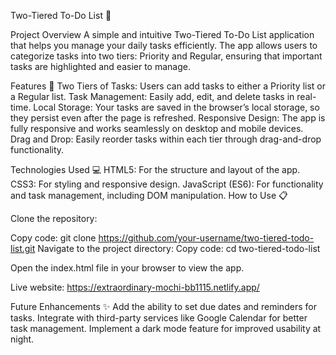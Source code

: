 Two-Tiered To-Do List 📝

Project Overview
A simple and intuitive Two-Tiered To-Do List application that helps you manage your daily tasks efficiently. The app allows users to categorize tasks into two tiers: Priority and Regular, ensuring that important tasks are highlighted and easier to manage.

Features 🚀
Two Tiers of Tasks: Users can add tasks to either a Priority list or a Regular list.
Task Management: Easily add, edit, and delete tasks in real-time.
Local Storage: Your tasks are saved in the browser’s local storage, so they persist even after the page is refreshed.
Responsive Design: The app is fully responsive and works seamlessly on desktop and mobile devices.
Drag and Drop: Easily reorder tasks within each tier through drag-and-drop functionality.


Technologies Used 💻
HTML5: For the structure and layout of the app.
CSS3: For styling and responsive design.
JavaScript (ES6): For functionality and task management, including DOM manipulation.
How to Use 📋


Clone the repository:

Copy code:
git clone https://github.com/your-username/two-tiered-todo-list.git
Navigate to the project directory:
Copy code:
cd two-tiered-todo-list

Open the index.html file in your browser to view the app.

Live website:
https://extraordinary-mochi-bb1115.netlify.app/

Future Enhancements ✨
Add the ability to set due dates and reminders for tasks.
Integrate with third-party services like Google Calendar for better task management.
Implement a dark mode feature for improved usability at night.